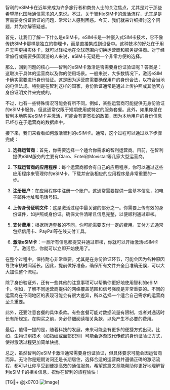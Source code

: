 智利的eSIM卡在近年来成为许多旅行者和商务人士的关注焦点，尤其是对于那些希望简化国际通信需求的人来说。不过，关于智利eSIM卡的激活流程，尤其是是否需要身份证验证的问题，常常让人感到困惑。今天，我们就来详细探讨这个问题，并为你解答疑惑。

首先，让我们了解一下什么是eSIM卡。eSIM卡是一种嵌入式SIM卡技术，它不像传统SIM卡那样是独立的物理卡，而是直接集成到设备中。这种技术的好处在于用户无需更换实体卡，就可以轻松地在全球范围内切换运营商和服务提供商。对于经常旅行或需要多国漫游的人来说，eSIM卡无疑是一个非常方便的选择。

那么，回到问题的核心——智利的eSIM卡激活是否需要身份证验证呢？答案是：这取决于具体的运营商以及你的使用场景。一般来说，大多数情况下，激活eSIM卡确实需要进行身份验证。这是因为运营商需要确保用户的身份合法，以符合当地的电信法规。特别是在智利这样的国家，身份验证通常是通过上传护照或其他官方身份证明文件来完成的。

不过，也有一些特殊情况可能会有所不同。例如，某些运营商可能提供无身份验证的eSIM卡服务，但这通常仅限于短期使用或特定的服务套餐。此外，如果你是在智利本地购买eSIM卡并激活，可能会有更宽松的政策，因为本地用户的身份信息已经存在于运营商的数据库中。

接下来，我们来看看如何激活智利的eSIM卡。通常，这个过程可以通过以下步骤完成：

1. **选择运营商**：首先，你需要选择一个适合你需求的智利运营商。目前，在智利提供eSIM服务的主要有Claro、Entel和Movistar等几家大型运营商。

2. **下载运营商的应用程序**：每个运营商都会有自己的应用程序，你可以通过这些应用程序来管理你的eSIM卡。下载并安装相应的应用程序是非常重要的一步。

3. **注册账户**：在应用程序中注册一个账户。这通常需要提供一些基本信息，如电子邮件地址和电话号码。

4. **上传身份证明文件**：这是激活过程中最关键的部分之一。你需要上传有效的身份证件，如护照或身份证。确保文件清晰且信息完整，以便顺利通过审核。

5. **支付费用**：根据所选套餐的不同，你可能需要支付一定的费用。支付方式通常包括信用卡、PayPal等在线支付工具。

6. **激活eSIM卡**：一旦所有信息都提交并通过审核，你就可以开始激活eSIM卡了。激活后，你就可以立即开始使用了。

在整个过程中，保持耐心非常重要。尤其是在身份验证环节，可能会因为各种原因导致审核时间延长。因此，提前做好准备，确保所有文件齐全且准确无误，可以大大加快整个流程。

除了身份验证外，还有一些其他的注意事项可以帮助你更好地使用智利的eSIM卡。例如，了解不同运营商提供的网络覆盖范围和信号强度是非常重要的。不同的运营商在不同地区的表现可能会有很大差异，所以选择一个适合自己需求的运营商至关重要。

此外，还要注意套餐的具体条款。有些套餐可能对数据流量有限制，或者对通话时长有所规定。在购买之前，务必仔细阅读相关条款，以免产生不必要的费用。

最后，值得一提的是，随着科技的发展，未来可能会有更多的便捷方式出现。比如，生物识别技术（如指纹或面部识别）可能会逐渐取代传统的身份证验证方式，使得激活过程更加简单快捷。

总之，虽然智利的eSIM卡激活通常需要身份证验证，但具体要求可能会因运营商而异。无论你是短期访问还是长期居住，选择合适的运营商并遵循正确的激活流程，都可以让你享受到便捷高效的通信服务。希望这篇文章能帮助你更好地理解智利eSIM卡的相关信息，祝你在智利的旅程愉快！

[TG💪+ @jx0703 ![Image](https://github.com/user-attachments/assets/dbca1d08-cadb-493c-b0ec-ad6f7a83f270)]